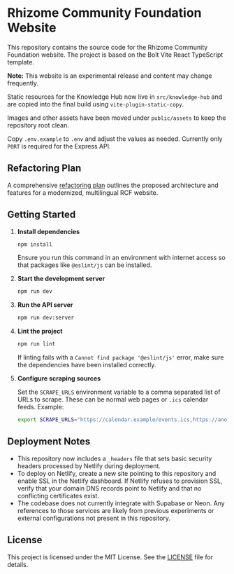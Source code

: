 # Rhizome Community Foundation Website

This repository contains the source code for the Rhizome Community Foundation website. The project is based on the Bolt Vite React TypeScript template.

**Note:** This website is an experimental release and content may change frequently.

Static resources for the Knowledge Hub now live in `src/knowledge-hub` and are copied into the final build using `vite-plugin-static-copy`.

Images and other assets have been moved under `public/assets` to keep the repository root clean.

Copy `.env.example` to `.env` and adjust the values as needed. Currently only `PORT` is required for the Express API.

## Refactoring Plan

A comprehensive [refactoring plan](docs/refactoring-plan.md) outlines the proposed
architecture and features for a modernized, multilingual RCF website.

## Getting Started

1. **Install dependencies**
   ```bash
   npm install
   ```
   Ensure you run this command in an environment with internet access so that packages like `@eslint/js` can be installed.

2. **Start the development server**
   ```bash
   npm run dev
   ```

3. **Run the API server**
   ```bash
   npm run dev:server
   ```

4. **Lint the project**
   ```bash
   npm run lint
   ```
   If linting fails with a `Cannot find package '@eslint/js'` error, make sure the dependencies have been installed correctly.

5. **Configure scraping sources**
   
   Set the `SCRAPE_URLS` environment variable to a comma separated list of URLs to scrape. These can be normal web pages or `.ics` calendar feeds. Example:
   ```bash
   export SCRAPE_URLS="https://calendar.example/events.ics,https://another.org/events"
   ```

## Deployment Notes

- This repository now includes a `_headers` file that sets basic security headers processed by Netlify during deployment.
- To deploy on Netlify, create a new site pointing to this repository and enable SSL in the Netlify dashboard. If Netlify refuses to provision SSL, verify that your domain DNS records point to Netlify and that no conflicting certificates exist.
- The codebase does not currently integrate with Supabase or Neon. Any references to those services are likely from previous experiments or external configurations not present in this repository.

## License

This project is licensed under the MIT License. See the [LICENSE](LICENSE) file for details.
